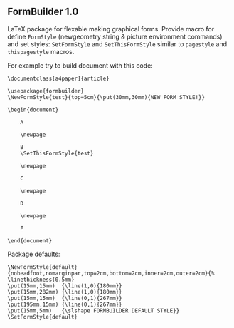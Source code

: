 ## FormBuilder 1.0

LaTeX package for flexable making graphical forms. Provide macro for define `FormStyle` (newgeometry string & picture environment commands) and set styles: `SetFormStyle` and `SetThisFormStyle` similar to `pagestyle` and `thispagestyle` macros.

For example try to build document with this code:

```
\documentclass[a4paper]{article}

\usepackage{formbuilder}
\NewFormStyle{test}{top=5cm}{\put(30mm,30mm){NEW FORM STYLE!}}

\begin{document}
	
	A
	
	\newpage
	
	B
	\SetThisFormStyle{test}
	
	\newpage
	
	C
	
	\newpage
	
	D
	
	\newpage
	
	E
	
\end{document}
```

Package defaults:

```
\NewFormStyle{default}{noheadfoot,nomarginpar,top=2cm,bottom=2cm,inner=2cm,outer=2cm}{%
\linethickness{0.5mm}
\put(15mm,15mm)  {\line(1,0){180mm}}
\put(15mm,282mm) {\line(1,0){180mm}}
\put(15mm,15mm)  {\line(0,1){267mm}}
\put(195mm,15mm) {\line(0,1){267mm}}
\put(15mm,5mm)   {\slshape FORMBUILDER DEFAULT STYLE}}
\SetFormStyle{default}
```